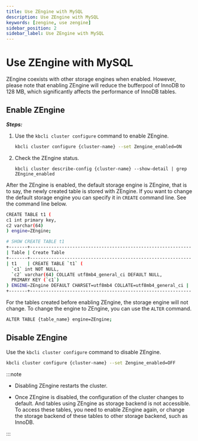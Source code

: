 ```yaml
---
title: Use ZEngine with MySQL
description: Use ZEngine with MySQL
keywords: [zengine, use zengine]
sidebar_position: 2
sidebar_label: Use ZEngine with MySQL
---
```


# Use ZEngine with MySQL

ZEngine coexists with other storage engines when enabled. However, please note that enabling ZEngine will reduce the bufferpool of InnoDB to 128 MB, which significantly affects the performance of InnoDB tables.

## Enable ZEngine

***Steps:***

1. Use the ```kbcli cluster configure``` command to enable ZEngine.

   ```bash
   kbcli cluster configure {cluster-name} --set Zengine_enabled=ON 
   ```

2. Check the ZEngine status.

   ```
   kbcli cluster describe-config {cluster-name} --show-detail | grep ZEngine_enabled
   ```

After the ZEngine is enabled, the default storage engine is ZEngine, that is to say, the newly created table is stored with ZEngine. If you want to change the default storage engine you can specify it in `CREATE` command line. See the command line below.

```bash
CREATE TABLE t1 (
c1 int primary key,
c2 varchar(64)
) engine=ZEngine;

# SHOW CREATE TABLE t1 
+-------+-------------------------------------------------------------
| Table | Create Table                                                
+-------+-------------------------------------------------------------
| t1    | CREATE TABLE `t1` (
  `c1` int NOT NULL,
  `c2` varchar(64) COLLATE utf8mb4_general_ci DEFAULT NULL,
  PRIMARY KEY (`c1`)
) ENGINE=ZEngine DEFAULT CHARSET=utf8mb4 COLLATE=utf8mb4_general_ci |
+-------+-------------------------------------------------------------
```

For the tables created before enabling ZEngine, the storage engine will not change. To change the engine to ZEngine, you can use the `ALTER` command.

```bash
ALTER TABLE {table_name} engine=ZEngine;
```

## Disable ZEngine

Use the ```kbcli cluster configure``` command to disable ZEngine.

```bash
kbcli cluster configure {cluster-name} --set Zengine_enabled=OFF 
```

:::note

- Disabling ZEngine restarts the cluster.

- Once ZEngine is disabled, the configuration of the cluster changes to default. And  tables using ZEngine as storage backend is not accessible. To access these tables, you need to enable ZEngine again, or change the storage backend of these tables to other storage backend, such as InnoDB.

:::
